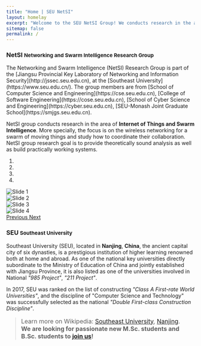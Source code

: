 ```yaml
---
title: "Home | SEU NetSI"
layout: homelay
excerpt: "Welcome to the SEU NetSI Group! We conducts research in the area of Internet of Things and Swarm Intelligence. Our goal is to provide theoretically sound analysis as well as build practically working systems."
sitemap: false
permalink: /
---
```


<div class="page-container">
<div class="page-header">
  <h3>NetSI <small>Networking and Swarm Intelligence Research Group</small></h3>
</div>

<div class="justify-text">
The Networking and Swarm Intelligence (NetSI) Research Group is part of the [Jiangsu Provincial Key Laboratory of Networking and Information Security](http://jssec.seu.edu.cn), 
at the [Southeast University](https://www.seu.edu.cn/). 
The group members are from 
[School of Computer Science and Engineering](https://cse.seu.edu.cn), 
[College of Software Engineering](https://cose.seu.edu.cn), 
[School of Cyber Science and Engineering](https://cyber.seu.edu.cn), 
[SEU-Monash Joint Graduate School](https://smjgs.seu.edu.cn).

NetSI group conducts research in the area of <b>Internet of Things and Swarm Intelligence</b>.
More specially, the focus is on the wireless networking for a swarm of moving things and study how to coordinate their collaboration.
NetSI group research goal is to provide theoretically sound analysis as well as build practically working systems.
</div>
<div markdown="0" id="carousel" class="carousel slide home-carousel" data-ride="carousel" data-interval="4000" data-pause="hover" >
    <!-- Menu -->
    <ol class="carousel-indicators">
        <li data-target="#carousel" data-slide-to="0" class="active"></li>
        <li data-target="#carousel" data-slide-to="1"></li>
        <li data-target="#carousel" data-slide-to="2"></li>
        <li data-target="#carousel" data-slide-to="3"></li>
    </ol>
    <!-- Items -->
    <div class="carousel-inner" markdown="0">
        <div class="item active">
            <img class="img-responsive img-rounded" src="{{ site.url }}{{ site.baseurl }}/images/homepic/slider/slide4.png" alt="Slide 1" />
        </div>
        <div class="item">
            <img class="img-responsive img-rounded" src="{{ site.url }}{{ site.baseurl }}/images/homepic/slider/slide1.png" alt="Slide 2" />
        </div>
        <div class="item">
            <img class="img-responsive img-rounded" src="{{ site.url }}{{ site.baseurl }}/images/homepic/slider/slide2.png" alt="Slide 3" />
        </div>
        <div class="item">
            <img class="img-responsive img-rounded" src="{{ site.url }}{{ site.baseurl }}/images/homepic/slider/slide3.png" alt="Slide 4" />
        </div>
    </div>
    
  <a class="left carousel-control" href="#carousel" role="button" data-slide="prev">
    <span class="glyphicon glyphicon-chevron-left" aria-hidden="true"></span>
    <span class="sr-only">Previous</span>
  </a>
  <a class="right carousel-control" href="#carousel" role="button" data-slide="next">
    <span class="glyphicon glyphicon-chevron-right" aria-hidden="true"></span>
    <span class="sr-only">Next</span>
  </a>
</div>



<div class="page-header">
  <h3>SEU <small>Southeast University</small></h3>
</div>
<div class="justify-text">
Southeast University (SEU), located in <b>Nanjing</b>, <b>China</b>, the ancient capital city of six dynasties, is a prestigious institution of higher learning renowned both at home and abroad. As one of the national key universities directly subordinate to the Ministry of Education of China and jointly established with Jiangsu Province, it is also listed as one of the universities involved in National <em>"985 Project"</em>, <em>"211 Project"</em>.

In 2017, SEU was ranked on the list of constructing <em>"Class A First-rate World Universities"</em>, and the discipline of "Computer Science and Technology" was successfully selected as the national <em>"Double First-class Construction Discipline"</em>.

<blockquote>
<p style="font-size: 16px;">
Learn more on Wikipedia: <a href="https://en.wikipedia.org/wiki/Southeast_University" target="_blank">Southeast University</a>, <a href="https://en.wikipedia.org/wiki/Nanjing" target="_blank">Nanjing</a>. <br>
<strong>We are looking for passionate new M.Sc. students and B.Sc. students to <a href="{{ site.url }}{{ site.baseurl }}/admission">join us</a>!</strong>
</p>
</blockquote>
</div>